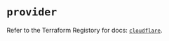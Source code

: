 # `provider`

Refer to the Terraform Registory for docs: [`cloudflare`](https://registry.terraform.io/providers/cloudflare/cloudflare/4.11.0/docs).
